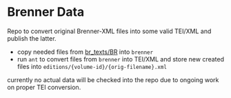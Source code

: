 # Brenner Data

Repo to convert original Brenner-XML files into some valid TEI/XML and publish the latter.

* copy needed files from [br_texts/BR](https://gitlab.oeaw.ac.at/acdh-ch/ace/der-brenner/brenner) into `brenner`
* run `ant` to convert files from `brenner` into TEI/XML and store new created files into `editions/{volume-id}/{orig-filename}.xml`

currently no actual data will be checked into the repo due to ongoing work on proper TEI conversion.
